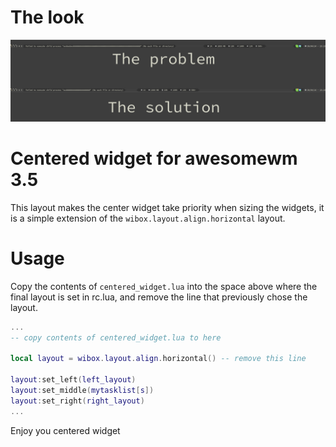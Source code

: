 # The look
![Screenshot of useless gaps in action](centered_widget_screen.png?raw=true "Screenshot of useless gaps in action")

# Centered widget for awesomewm 3.5
This layout makes the center widget take priority when sizing the widgets,
it is a simple extension of the `wibox.layout.align.horizontal` layout.

# Usage
Copy the contents of `centered_widget.lua` into the space above where
the final layout is set in rc.lua, and remove the line that previously
chose the layout.

```lua
...
-- copy contents of centered_widget.lua to here

local layout = wibox.layout.align.horizontal() -- remove this line

layout:set_left(left_layout)
layout:set_middle(mytasklist[s])
layout:set_right(right_layout)
...
```
Enjoy you centered widget
